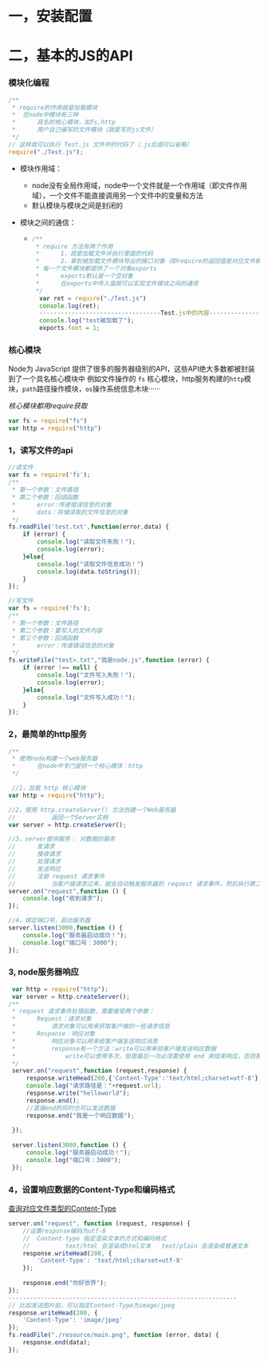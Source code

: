 # 一，安装配置

# 二，基本的JS的API

### 模块化编程

```javascript
/**
 * require的作用就是加载模块
 *  在node中模块有三种
 *      具名的核心模块，如fs,http
 *      用户自己编写的文件模块（就是写的js文件）
 */
// 这样就可以执行 Test.js 文件中的代码了（.js后缀可以省略）
require("./Test.js");
```

+ 模块作用域：

  + node没有全局作用域，node中一个文件就是一个作用域（即文件作用域），一个文件不能直接调用另一个文件中的变量和方法
  + 默认模块与模块之间是封闭的

+ 模块之间的通信：

  + ```javascript
    /**
     * require 方法有两个作用
     *      1，就是加载文件并执行里面的代码
     *      2，拿到被加载文件模块导出的接口对象（即require的返回值是对应文件模块的exports对象）
     * 每一个文件模块都提供了一个对象exports
     *      exports默认是一个空对象
     *      在exports中传入值就可以实现文件模块之间的通信
     */
      var ret = require("./Test.js")
      console.log(ret);
      ----------------------------------Test.js中的内容----------------------------------
      console.log("test被加载了");
      exports.foot = 1;
    ```
  





### 核心模块

Node为 JavaScript 提供了很多的服务器级别的API，这些API绝大多数都被封装到了一个具名核心模块中
例如文件操作的  `fs` 核心模块，http服务构建的`http`模块，`path`路径操作模块，`os`操作系统信息木块······

*核心模块都用require获取*

```javascript
var fs = require("fs")
var http = require("http")
```



### 1，读写文件的api

```javascript
//读文件
var fs = require('fs');
/**
 * 第一个参数：文件路径
 * 第二个参数：回调函数
 *      error:传递错误信息的对象
 *      data：存储读取的文件信息的对象
 */
fs.readFile('test.txt',function(error,data) {
    if (error) {
        console.log("读取文件失败！");
        console.log(error);
    }else{
        console.log("读取文件信息成功！")
        console.log(data.toString());
    }
});

//写文件
var fs = require('fs');
/**
 * 第一个参数：文件路径
 * 第二个参数：要写入的文件内容
 * 第三个参数：回调函数
 *      error：传递错误信息的对象
 */
fs.writeFile("test>.txt","我是node.js",function (error) {
    if (error !== null) {
        console.log("文件写入失败！");
        console.log(error);
    }else{
        console.log("文件写入成功！");
    }
});

```

### 2，最简单的http服务

```javascript
/**
 * 使用node构建一个web服务器
 *      在node中专门提供一个核心模块：http
 */

 //1，加载 http 核心模块
var http = require("http");

//2，使用 http.createServer() 方法创建一个Web服务器
//          返回一个Server实例
var server = http.createServer();

//3，server提供服务： 对数据的服务
//      发请求
//      接收请求
//      处理请求
//      发送响应
//      注册 request 请求事件
//          当客户端请求过来，就会自动触发服务器的 request 请求事件，然后执行第二个参数（即回调函数）
server.on("request",function () {
    console.log("收到请求");
});

//4，绑定端口号，启动服务器
server.listen(3000,function () {
    console.log("服务器启动成功！");
    console.log("端口号：3000");
});
```

### 3, node服务器响应

```javascript
 var http = require("http");
 var server = http.createServer();
/**
 * request 请求事件处理函数，需要接受两个参数：
 *      Request：请求对象
 *          请求对象可以用来获取客户端的一些请求信息   
 *      Response：响应对象
 *          响应对象可以用来给客户端发送响应消息
 *          response有一个方法：write可以用来给客户端发送响应数据
 *              write可以使用多次，但是最后一次必须要使用 end 来结束响应，否则客户端会一直等待
 */
 server.on("request",function (request,response) {
     response.writeHead(200,{'Content-Type':'text/html;charset=utf-8'});//设置response编码为utf-8
     console.log("请求路径是："+request.url);
     response.write("helloworld");
     response.end();
     //直接end的同时也可以发送数据
     response.end("我是一个响应数据");
    
 });
 
 server.listen(3000,function () {
     console.log("服务器启动成功！");
     console.log("端口号：3000");
 });
```

### 4，设置响应数据的Content-Type和编码格式   

[查询对应文件类型的Content-Type](http://tool.oschina.net/commons)

```javascript
server.on("request", function (request, response) {
    //设置response编码为utf-8
    // 	Content-type 指定渲染文本的方式和编码格式
    // 			text/html 会渲染成html文本   text/plain 会渲染成普通文本   image/jpeg 图片格式  ···
    response.writeHead(200, {
        'Content-Type': 'text/html;charset=utf-8'
    }); 
    
    response.end("你好世界");
});
----------------------------------------------------------------
// 比如发送图片前，可以指定Content-Type为image/jpeg
response.writeHead(200, {
    'Content-Type': 'image/jpeg'
});
fs.readFile("./resource/main.png", function (error, data) {
    response.end(data);
});
```

